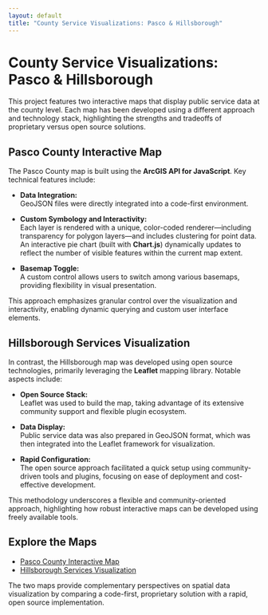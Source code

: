 ```yaml
---
layout: default
title: "County Service Visualizations: Pasco & Hillsborough"
---
```


# County Service Visualizations: Pasco & Hillsborough

This project features two interactive maps that display public service data at the county level. Each map has been developed using a different approach and technology stack, highlighting the strengths and tradeoffs of proprietary versus open source solutions.

## Pasco County Interactive Map

The Pasco County map is built using the **ArcGIS API for JavaScript**. Key technical features include:

- **Data Integration:**  
  GeoJSON files were directly integrated into a code-first environment.
  
- **Custom Symbology and Interactivity:**  
  Each layer is rendered with a unique, color-coded renderer—including transparency for polygon layers—and includes clustering for point data. An interactive pie chart (built with **Chart.js**) dynamically updates to reflect the number of visible features within the current map extent.

- **Basemap Toggle:**  
  A custom control allows users to switch among various basemaps, providing flexibility in visual presentation.

This approach emphasizes granular control over the visualization and interactivity, enabling dynamic querying and custom user interface elements.

## Hillsborough Services Visualization

In contrast, the Hillsborough map was developed using open source technologies, primarily leveraging the **Leaflet** mapping library. Notable aspects include:

- **Open Source Stack:**  
  Leaflet was used to build the map, taking advantage of its extensive community support and flexible plugin ecosystem.
  
- **Data Display:**  
  Public service data was also prepared in GeoJSON format, which was then integrated into the Leaflet framework for visualization.
  
- **Rapid Configuration:**  
  The open source approach facilitated a quick setup using community-driven tools and plugins, focusing on ease of deployment and cost-effective development.

This methodology underscores a flexible and community-oriented approach, highlighting how robust interactive maps can be developed using freely available tools.

## Explore the Maps

- [Pasco County Interactive Map](https://kevinmgis.github.io/Pasco_Service_Visualization/map.html)
- [Hillsborough Services Visualization](https://kevinmgis.github.io/Hillsborough_Service_Visualization/map.html)

The two maps provide complementary perspectives on spatial data visualization by comparing a code-first, proprietary solution with a rapid, open source implementation.
